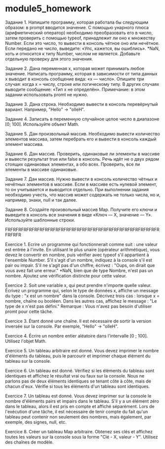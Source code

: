 # module5_homework
Задание 1.
Напишите программу, которая работала бы следующим образом: в prompt вводится значение. 
С помощью унарного плюса (арифметический оператор) необходимо преобразовать его в число, 
затем проверить с помощью typeof, принадлежит ли оно к множеству Number.
Если это число, то вывести в консоль чётное оно или нечётное.
Если передано не число, выведите: «Упс, кажется, вы ошиблись».
*NaN, хоть и относится к типу Number, числом не является. Добавьте отдельную проверку для этого значения.

Задание 2.
Дана переменная x, которая может принимать любое значение. Написать программу, 
которая в зависимости от типа данных x выводит в консоль сообщение вида: «x — число».
Опишите три случая: когда х = числу, строке или логическому типу. В других случаях 
выводите сообщение: «Тип x не определён».
Примечание: в этом задании использовать promt не нужно.

Задание 3.
Дана строка. Необходимо вывести в консоль перевёрнутый вариант. Например, "Hello" -> "olleH".

Задание 4.
Записать в переменную случайное целое число в диапазоне [0; 100]. Используйте объект Math.

Задание 5.
Дан произвольный массив. Необходимо вывести количество элементов массива,
затем перебрать его и вывести в консоль каждый элемент массива.

Задание 6.
Дан массив. Проверить, одинаковые ли элементы в массиве и вывести результат true или false в консоль.
Речь идёт не о двух рядом стоящих одинаковых элементах, а обо всех. Проверить, все ли элементы в массиве одинаковые.

Задание 7.
Дан массив. Нужно вывести в консоль количество чётных и нечётных элементов в массиве. 
Если в массиве есть нулевой элемент, то он учитывается и выводится отдельно. 
При выполнении задания необходимо учесть, что массив может содержать не только числа, 
но и, например, знаки, null и так далее.

Задание 8.
Создайте произвольный массив Map. Получите его ключи и выведите в консоль все значения 
в виде «Ключ — Х, значение — Y».
Используйте шаблонные строки.

FRFRFRFRFRFRFRFRFRFRFRFRFRFRFRFRFRFRFRFRFRFRFRFRFRFRFRFRFRFRFRFR

Exercice 1. Ecrire un programme qui fonctionnerait comme suit : une valeur est entrée à l'invite. En utilisant le plus unaire (opérateur arithmétique), vous devez le convertir en nombre, puis vérifier avec typeof s'il appartient à l'ensemble Number. S'il s'agit d'un nombre, indiquez à la console s'il est pair ou impair. S'il ne s'agit pas d'un chiffre, écrivez : "Oups, on dirait que vous avez fait une erreur." *NaN, bien que de type Nombre, n'est pas un nombre. Ajoutez une vérification distincte pour cette valeur.

Exercice 2. Soit une variable x, qui peut prendre n'importe quelle valeur. Écrivez un programme qui, selon le type de données x, affiche un message du type : "x est un nombre" dans la console. Décrivez trois cas : lorsque x = nombre, chaîne ou booléen. Dans les autres cas, affichez le message : "Le type de x n'est pas défini." Remarque : Vous n'avez pas besoin d'utiliser promt pour cette tâche.

Exercice 3. Étant donné une chaîne. Il est nécessaire de sortir la version inversée sur la console. Par exemple, "Hello" -> "olleH".

Exercice 4. Écrire un nombre entier aléatoire dans l'intervalle [0 ; 100]. Utilisez l'objet Math.

Exercice 5. Un tableau arbitraire est donné. Vous devez imprimer le nombre d'éléments du tableau, puis le parcourir et imprimer chaque élément du tableau sur la console.

Exercice 6. Un tableau est donné. Vérifiez si les éléments du tableau sont identiques et affichez le résultat vrai ou faux sur la console. Nous ne parlons pas de deux éléments identiques se tenant côte à côte, mais de chacun d'eux. Vérifie si tous les éléments d'un tableau sont identiques.

Exercice 7. Un tableau est donné. Vous devez imprimer sur la console le nombre d'éléments pairs et impairs dans le tableau. S'il y a un élément zéro dans le tableau, alors il est pris en compte et affiché séparément. Lors de l'exécution d'une tâche, il est nécessaire de tenir compte du fait qu'un tableau peut contenir non seulement des nombres, mais également, par exemple, des signes, null, etc.

Exercice 8. Créer un tableau Map arbitraire. Obtenez ses clés et affichez toutes les valeurs sur la console sous la forme "Clé - X, valeur - Y". Utilisez des chaînes de modèle.
